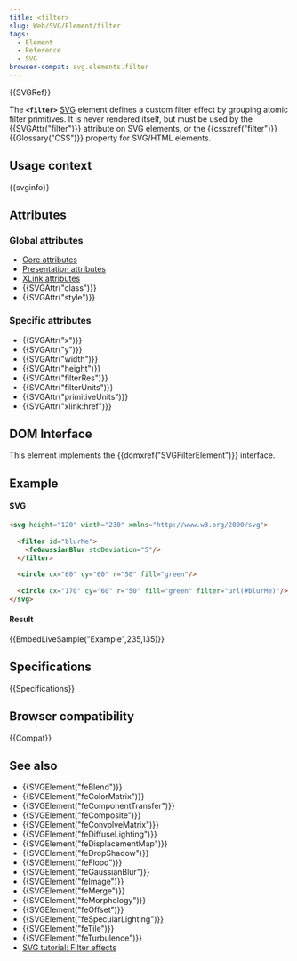```yaml
---
title: <filter>
slug: Web/SVG/Element/filter
tags:
  - Element
  - Reference
  - SVG
browser-compat: svg.elements.filter
---
```

{{SVGRef}}

The **`<filter>`** [SVG](/en-US/docs/Web/SVG) element defines a custom filter effect by grouping atomic filter primitives. It is never rendered itself, but must be used by the {{SVGAttr("filter")}} attribute on SVG elements, or the {{cssxref("filter")}} {{Glossary("CSS")}} property for SVG/HTML elements.

## Usage context

{{svginfo}}

## Attributes

### Global attributes

*   [Core attributes](/en-US/docs/Web/SVG/Attribute#core_attributes)
*   [Presentation attributes](/en-US/docs/Web/SVG/Attribute#presentation_attributes)
*   [XLink attributes](/en-US/docs/Web/SVG/Attribute#xlink_attributes)
*   {{SVGAttr("class")}}
*   {{SVGAttr("style")}}

### Specific attributes

*   {{SVGAttr("x")}}
*   {{SVGAttr("y")}}
*   {{SVGAttr("width")}}
*   {{SVGAttr("height")}}
*   {{SVGAttr("filterRes")}}
*   {{SVGAttr("filterUnits")}}
*   {{SVGAttr("primitiveUnits")}}
*   {{SVGAttr("xlink:href")}}

## DOM Interface

This element implements the {{domxref("SVGFilterElement")}} interface.

## Example

#### SVG

```html
<svg height="120" width="230" xmlns="http://www.w3.org/2000/svg">
  
  <filter id="blurMe">
    <feGaussianBlur stdDeviation="5"/>
  </filter>
  
  <circle cx="60" cy="60" r="50" fill="green"/>
  
  <circle cx="170" cy="60" r="50" fill="green" filter="url(#blurMe)"/>
</svg>
```

#### Result

{{EmbedLiveSample("Example",235,135)}}

## Specifications

{{Specifications}}

## Browser compatibility

{{Compat}}

## See also

*   {{SVGElement("feBlend")}}
*   {{SVGElement("feColorMatrix")}}
*   {{SVGElement("feComponentTransfer")}}
*   {{SVGElement("feComposite")}}
*   {{SVGElement("feConvolveMatrix")}}
*   {{SVGElement("feDiffuseLighting")}}
*   {{SVGElement("feDisplacementMap")}}
*   {{SVGElement("feDropShadow")}}
*   {{SVGElement("feFlood")}}
*   {{SVGElement("feGaussianBlur")}}
*   {{SVGElement("feImage")}}
*   {{SVGElement("feMerge")}}
*   {{SVGElement("feMorphology")}}
*   {{SVGElement("feOffset")}}
*   {{SVGElement("feSpecularLighting")}}
*   {{SVGElement("feTile")}}
*   {{SVGElement("feTurbulence")}}
*   [SVG tutorial: Filter effects](/en-US/docs/Web/SVG/Tutorial/Filter_effects)
